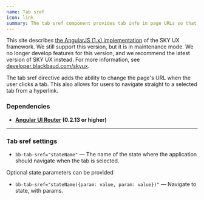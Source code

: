 ```yaml
---
name: Tab sref
icon: link
summary: The tab sref component provides tab info in page URLs so that hyperlinks can point to specific tabs.
---
```


<bb-alert bb-alert-type="warning">This site describes <a href="https://angularjs.org/">the AngularJS (1.x) implementation</a> of the SKY UX framework. We still support this version, but it is in maintenance mode. We no longer develop features for this version, and we recommend the latest version of SKY UX instead. For more information, see <a href="https://developer.blackbaud.com/skyux">developer.blackbaud.com/skyux</a>.</bb-alert>


The tab sref directive adds the ability to change the page's URL when the user clicks a tab. This also allows for users to navigate straight to a selected tab from a hyperlink.

### Dependencies ###

 - **[Angular UI Router](https://github.com/angular-ui/ui-router) (0.2.13 or higher)**

---

### Tab sref settings ###

 - `bb-tab-sref="stateName"` &mdash; The name of the state where the application should navigate when the tab is selected.

Optional state parameters can be provided
  - `bb-tab-sref="stateName({param: value, param: value})"` &mdash; Navigate to state, with params.
